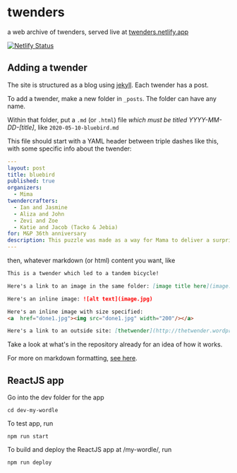 # twenders
a web archive of twenders, served live at [twenders.netlify.app](https://twenders.netlify.app)

[![Netlify Status](https://api.netlify.com/api/v1/badges/e3537254-fb7f-4194-a066-fe5908744756/deploy-status)](https://app.netlify.com/sites/twenders/deploys)

## Adding a twender

The site is structured as a blog using [jekyll](https://jekyllrb.com/).  Each twender has a post.

To add a twender, make a new folder in `_posts`. The folder can have any name.

Within that folder, put a `.md` (or `.html`) file *which must be titled YYYY-MM-DD-[title]*, like `2020-05-10-bluebird.md`

This file should start with a YAML header between triple dashes like this, with some specific info about the twender:

```yaml
---
layout: post
title: bluebird
published: true
organizers: 
  - Mima
twendercrafters:
  - Ian and Jasmine
  - Aliza and John
  - Zevi and Zoe
  - Katie and Jacob (Tacko & Jebia)
for: M&P 36th anniversary
description: This puzzle was made as a way for Mama to deliver a surprise anniversary present to Papa.
---
````

then, whatever markdown (or html) content you want, like

```markdown
This is a twender which led to a tandem bicycle!

Here's a link to an image in the same folder: [image title here](image.jpg).

Here's an inline image: ![alt text](image.jpg)

Here's an inline image with size specified:
<a  href="done1.jpg"><img src="done1.jpg" width="200"/></a>

Here's a link to an outside site: [thetwender](http://thetwender.wordpress.com).
```

Take a look at what's in the repository already for an idea of how it works.

For more on markdown formatting, [see here](https://github.com/adam-p/markdown-here/wiki/Markdown-Cheatsheet).


## ReactJS app

Go into the dev folder for the app
```
cd dev-my-wordle
```

To test app, run
```
npm run start
```

To build and deploy the ReactJS app at /my-wordle/, run
```
npm run deploy
```